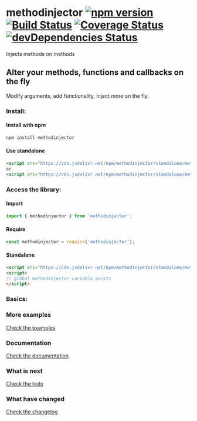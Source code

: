 # methodinjector [![npm version](https://img.shields.io/npm/v/methodinjector.svg?style=flat)](https://www.npmjs.com/package/methodinjector) [![Build Status](https://img.shields.io/travis/ranapat/methodinjector/master.svg?style=flat)](https://travis-ci.org/ranapat/methodinjector) [![Coverage Status](https://coveralls.io/repos/ranapat/methodinjector/badge.svg?branch=master)](https://coveralls.io/r/ranapat/methodinjector?branch=master) [![devDependencies Status](https://david-dm.org/ranapat/methodinjector/dev-status.svg)](https://david-dm.org/ranapat/methodinjector?type=dev)

Injects methods on methods

## Alter your methods, functions and callbacks on the fly

Modify arguments, add functionality, inject more on the fly.

### Install:

#### Install with npm
```bash
npm install methodinjector
```

#### Use standalone
```html
<script src="https://cdn.jsdelivr.net/npm/methodinjector/standalone/methodinjector.js"></script>
or
<script src="https://cdn.jsdelivr.net/npm/methodinjector/standalone/methodinjector.min.js"></script>
```

### Access the library:

#### Import
```javascript
import { methodinjector } from 'methodinjector';
```

#### Require
```javascript
const methodinjector = require('methodinjector');
```

#### Standalone
```html
<script src="https://cdn.jsdelivr.net/npm/methodinjector/standalone/methodinjector.min.js"></script>
<script>
// global methodinjector variable exists
</script>
```

### Basics:


### More examples

[Check the examples](http://github.com/ranapat/methodinjector/blob/master/examples/src)

### Documentation

[Check the documentation](http://github.com/ranapat/methodinjector/blob/master/docs/docs.md)

### What is next

[Check the todo](http://github.com/ranapat/methodinjector/blob/master/TODO.md)

### What have changed

[Check the changelog](http://github.com/ranapat/methodinjector/blob/master/CHANGELOG.md)
